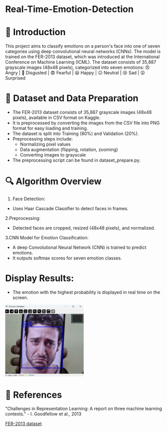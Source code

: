 # Real-Time-Emotion-Detection

# 📌 Introduction 
This project aims to classify emotions on a person's face into one of seven categories using deep convolutional neural networks (CNNs). The model is trained on the FER-2013 dataset, which was introduced at the International Conference on Machine Learning (ICML). The dataset consists of 35,887 grayscale images (48x48 pixels), categorized into seven emotions:
      😠 Angry | 🤢 Disgusted | 😨 Fearful | 😃 Happy | 😐 Neutral | 😢 Sad | 😲 Surprised


# 📌 Dataset and Data Preparation

- The FER-2013 dataset consists of 35,887 grayscale images (48x48 pixels), available in CSV format on Kaggle.
- It is preprocessed by converting the images from the CSV file into PNG format for easy loading and training.
- The dataset is split into Training (80%) and Validation (20%).
- Preprocessing steps include:
  - Normalizing pixel values
  - Data augmentation (flipping, rotation, zooming)
  - Converting images to grayscale
- The preprocessing script can be found in dataset_prepare.py.


# 🔍 Algorithm Overview
1. Face Detection: 

  - Uses Haar Cascade Classifier to detect faces in frames.

2.Preprocessing:

  - Detected faces are cropped, resized (48x48 pixels), and normalized.

3.CNN Model for Emotion Classification:

  - A deep Convolutional Neural Network (CNN) is trained to predict emotions. </br>                     
  - It outputs softmax scores for seven emotion classes.

# Display Results:

  - The emotion with the highest probability is displayed in real time on the screen.
<img src="results.jpeg" alt="Results" width="250"/> 


# 🔗  References

"Challenges in Representation Learning: A report on three machine learning contests." - I. Goodfellow et al., 2013

[FER-2013 dataset](https://www.kaggle.com/datasets/msambare/fer2013)

